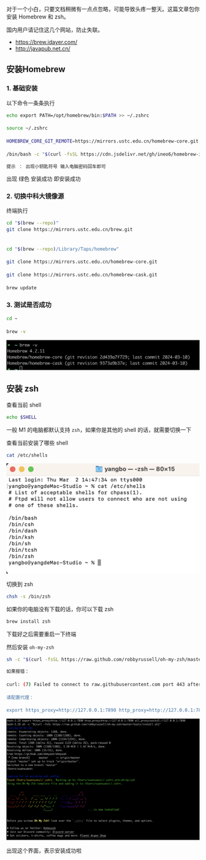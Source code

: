 对于一个小白，只要文档稍微有一点点忽略，可能导致头疼一整天。这篇文章包你安装 Homebrew 和 zsh。

国内用户请记住这几个网站，防止失联。

- https://brew.idayer.com/
- http://javapub.net.cn/


## 安装Homebrew

### 1. 基础安装

以下命令一条条执行

```bash
echo export PATH=/opt/homebrew/bin:$PATH >> ~/.zshrc

source ~/.zshrc

HOMEBREW_CORE_GIT_REMOTE=https://mirrors.ustc.edu.cn/homebrew-core.git

/bin/bash -c "$(curl -fsSL https://cdn.jsdelivr.net/gh/ineo6/homebrew-install/install.sh)"

```

`提示 ： 出现小钥匙符号 输入电脑密码回车即可`

出现 绿色 安装成功 即安装成功


### 2. 切换中科大镜像源

终端执行

```bash
cd "$(brew --repo)"
git clone https://mirrors.ustc.edu.cn/brew.git
 
 
cd "$(brew --repo)/Library/Taps/homebrew"
 
git clone https://mirrors.ustc.edu.cn/homebrew-core.git
 
git clone https://mirrors.ustc.edu.cn/homebrew-cask.git
 
brew update 

```


### 3. 测试是否成功

```bash
cd ~

brew -v
```

![alt text](image.png)


## 安装 zsh


查看当前 shell

```bash
echo $SHELL
```

一般 M1 的电脑都默认支持 `zsh`，如果你是其他的 shell 的话，就需要切换一下

查看当前安装了哪些 shell

```bash
cat /etc/shells
```

![alt text](image-1.png)

切换到 zsh

```bash
chsh -s /bin/zsh
```

如果你的电脑没有下载的话，你可以下载 zsh

```bash
brew install zsh
```

下载好之后需要重启一下终端

然后安装 `oh-my-zsh`

```bash
sh -c "$(curl -fsSL https://raw.github.com/robbyrussell/oh-my-zsh/master/tools/install.sh)"
```

```bash
如果报错：

curl: (7) Failed to connect to raw.githubusercontent.com port 443 after 22 ms: Couldn't connect to server

请配置代理：

export https_proxy=http://127.0.0.1:7890 http_proxy=http://127.0.0.1:7890 all_proxy=socks5://127.0.0.1:7890
```

![alt text](image-2.png)

出现这个界面，表示安装成功啦

